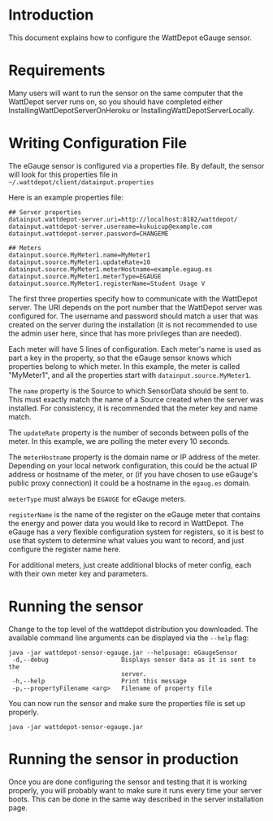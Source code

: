 # Introduction #

This document explains how to configure the WattDepot eGauge sensor.

# Requirements #

Many users will want to run the sensor on the same computer that the WattDepot server runs on, so you should have completed either InstallingWattDepotServerOnHeroku or InstallingWattDepotServerLocally.

# Writing Configuration File #

The eGauge sensor is configured via a properties file. By default, the sensor will look for this properties file in `~/.wattdepot/client/datainput.properties`

Here is an example properties file:

```
## Server properties
datainput.wattdepot-server.uri=http://localhost:8182/wattdepot/
datainput.wattdepot-server.username=kukuicup@example.com
datainput.wattdepot-server.password=CHANGEME

## Meters
datainput.source.MyMeter1.name=MyMeter1
datainput.source.MyMeter1.updateRate=10
datainput.source.MyMeter1.meterHostname=example.egaug.es
datainput.source.MyMeter1.meterType=EGAUGE
datainput.source.MyMeter1.registerName=Student Usage V
```

The first three properties specify how to communicate with the WattDepot server. The URI depends on the port number that the WattDepot server was configured for. The username and password should match a user that was created on the server during the installation (it is not recommended to use the admin user here, since that has more privileges than are needed).

Each meter will have 5 lines of configuration. Each meter's name is used as part a key in the property, so that the eGauge sensor knows which properties belong to which meter. In this example, the meter is called "MyMeter1", and all the properties start with `datainput.source.MyMeter1`.

The `name` property is the Source to which SensorData should be sent to. This must exactly match the name of a Source created when the server was installed. For consistency, it is recommended that the meter key and name match.

The `updateRate` property is the number of seconds between polls of the meter. In this example, we are polling the meter every 10 seconds.

The `meterHostname` property is the domain name or IP address of the meter. Depending on your local network configuration, this could be the actual IP address or hostname of the meter, or (if you have chosen to use eGauge's public proxy connection) it could be a hostname in the `egaug.es` domain.

`meterType` must always be `EGAUGE` for eGauge meters.

`registerName` is the name of the register on the eGauge meter that contains the energy and power data you would like to record in WattDepot. The eGauge has a very flexible configuration system for registers, so it is best to use that system to determine what values you want to record, and just configure the register name here.

For additional meters, just create additional blocks of meter config, each with their own meter key and parameters.

# Running the sensor #

Change to the top level of the wattdepot distribution you downloaded. The available command line arguments can be displayed via the `--help` flag:

```
java -jar wattdepot-sensor-egauge.jar --helpusage: eGaugeSensor
 -d,--debug                    Displays sensor data as it is sent to the
                               server.
 -h,--help                     Print this message
 -p,--propertyFilename <arg>   Filename of property file
```

You can now run the sensor and make sure the properties file is set up properly.

```
java -jar wattdepot-sensor-egauge.jar
```


# Running the sensor in production #

Once you are done configuring the sensor and testing that it is working properly, you will probably want to make sure it runs every time your server boots. This can be done in the same way described in the server installation page.